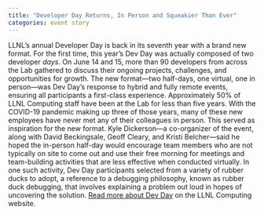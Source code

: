 ```yaml
---
title: "Developer Day Returns, In Person and Squeakier Than Ever"
categories: event story
---
```


LLNL’s annual Developer Day is back in its seventh year with a brand new format. For the first time, this year’s Dev Day was actually composed of two developer *days*. On June 14 and 15, more than 90 developers from across the Lab gathered to discuss their ongoing projects, challenges, and opportunities for growth. The new format—two half-days, one virtual, one in person—was Dev Day’s response to hybrid and fully remote events, ensuring all participants a first-class experience. Approximately 50% of LLNL Computing staff have been at the Lab for less than five years. With the COVID-19 pandemic making up three of those years, many of these new employees have never met any of their colleagues in person. This served as inspiration for the new format. Kyle Dickerson—a co-organizer of the event, along with David Beckingsale, Geoff Cleary, and Kristi Belcher—said he hoped the in-person half-day would encourage team members who are not typically on site to come out and use their free morning for meetings and team-building activities that are less effective when conducted virtually. In one such activity, Dev Day participants selected from a variety of rubber ducks to adopt, a reference to a debugging philosophy, known as rubber duck debugging, that involves explaining a problem out loud in hopes of uncovering the solution. [Read more about Dev Day](https://computing.llnl.gov/about/newsroom/developer-day-returns-person-and-squeakier-ever) on the LLNL Computing website.
